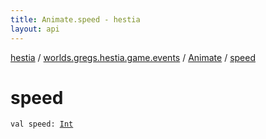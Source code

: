 ```yaml
---
title: Animate.speed - hestia
layout: api
---
```


<div class='api-docs-breadcrumbs'><a href="../../index.html">hestia</a> / <a href="../index.html">worlds.gregs.hestia.game.events</a> / <a href="index.html">Animate</a> / <a href="./speed.html">speed</a></div>

# speed

<div class="signature"><code><span class="keyword">val </span><span class="identifier">speed</span><span class="symbol">: </span><a href="https://kotlinlang.org/api/latest/jvm/stdlib/kotlin/-int/index.html"><span class="identifier">Int</span></a></code></div>
